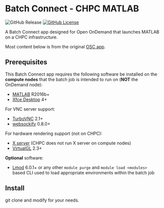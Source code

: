 # Batch Connect - CHPC MATLAB

![GitHub Release](https://img.shields.io/github/release/osc/bc_osc_matlab.svg)
[![GitHub License](https://img.shields.io/badge/license-MIT-green.svg)](https://opensource.org/licenses/MIT)

A Batch Connect app designed for Open OnDemand that launches MATLAB on a CHPC infrastructure.

Most content below is from the original [OSC app](https://github.com/OSC/bc_osc_matlab).

## Prerequisites

This Batch Connect app requires the following software be installed on the
**compute nodes** that the batch job is intended to run on (**NOT** the
OnDemand node):

- [MATLAB] R2016b+
- [Xfce Desktop] 4+

For VNC server support:

- [TurboVNC] 2.1+
- [websockify] 0.8.0+

For hardware rendering support (not on CHPC):

- [X server] (CHPC does not run X server on compute nodes)
- [VirtualGL] 2.3+

**Optional** software:

- [Lmod] 6.0.1+ or any other `module purge` and `module load <modules>` based
  CLI used to load appropriate environments within the batch job

[MATLAB]: https://www.mathworks.com/
[Xfce Desktop]: https://xfce.org/
[TurboVNC]: http://www.turbovnc.org/
[websockify]: https://github.com/novnc/websockify
[X server]: https://www.x.org/
[VirtualGL]: http://www.virtualgl.org/
[Lmod]: https://www.tacc.utexas.edu/research-development/tacc-projects/lmod

## Install

git clone and modify for your needs.
